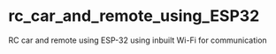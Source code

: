# rc_car_and_remote_using_ESP32
RC car and remote using ESP-32 using inbuilt Wi-Fi for communication 
